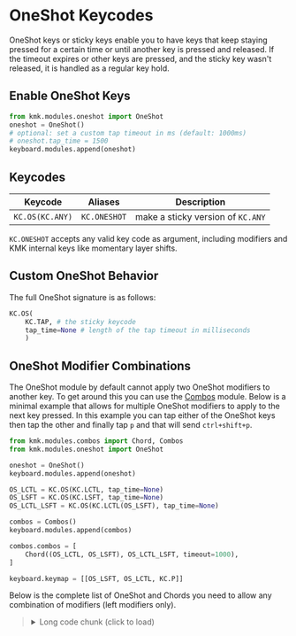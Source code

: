 # OneShot Keycodes

OneShot keys or sticky keys enable you to have keys that keep staying pressed
for a certain time or until another key is pressed and released.
If the timeout expires or other keys are pressed, and the sticky key wasn't
released, it is handled as a regular key hold.

## Enable OneShot Keys

```python
from kmk.modules.oneshot import OneShot
oneshot = OneShot()
# optional: set a custom tap timeout in ms (default: 1000ms)
# oneshot.tap_time = 1500
keyboard.modules.append(oneshot)
```

## Keycodes

|Keycode          | Aliases      |Description                       |
|-----------------|--------------|----------------------------------|
|`KC.OS(KC.ANY)`  | `KC.ONESHOT` |make a sticky version of `KC.ANY` |

`KC.ONESHOT` accepts any valid key code as argument, including modifiers and KMK
internal keys like momentary layer shifts.

## Custom OneShot Behavior

The full OneShot signature is as follows:

```python
KC.OS(
    KC.TAP, # the sticky keycode
    tap_time=None # length of the tap timeout in milliseconds
    )
```

## OneShot Modifier Combinations

The OneShot module by default cannot apply two OneShot modifiers to another key. To get around this you can use the [Combos](combos.md) module. Below is a minimal example that allows for multiple OneShot modifiers to apply to the next key pressed. In this example you can tap either of the OneShot keys then tap the other and finally tap `p` and that will send `ctrl+shift+p`.

```python
from kmk.modules.combos import Chord, Combos
from kmk.modules.oneshot import OneShot

oneshot = OneShot()
keyboard.modules.append(oneshot)

OS_LCTL = KC.OS(KC.LCTL, tap_time=None)
OS_LSFT = KC.OS(KC.LSFT, tap_time=None)
OS_LCTL_LSFT = KC.OS(KC.LCTL(OS_LSFT), tap_time=None)

combos = Combos()
keyboard.modules.append(combos)

combos.combos = [
    Chord((OS_LCTL, OS_LSFT), OS_LCTL_LSFT, timeout=1000),
]

keyboard.keymap = [[OS_LSFT, OS_LCTL, KC.P]]
```

Below is the complete list of OneShot and Chords you need to allow any combination of modifiers (left modifiers only).

> <details>
>     <summary>Long code chunk (click to load)</summary>
> 
>     ```python
>     OS_LCTL = KC.OS(KC.LCTL, tap_time=None)
>     OS_LSFT = KC.OS(KC.LSFT, tap_time=None)
>     OS_LGUI = KC.OS(KC.LGUI, tap_time=None)
>     OS_LALT = KC.OS(KC.LALT, tap_time=None)
> 
>     OS_LCTL_LSFT = KC.OS(KC.LCTL(OS_LSFT), tap_time=None)
>     OS_LCTL_LALT = KC.OS(KC.LCTL(OS_LALT), tap_time=None)
>     OS_LCTL_LGUI = KC.OS(KC.LCTL(OS_LGUI), tap_time=None)
>     OS_LSFT_LALT = KC.OS(KC.LSFT(OS_LALT), tap_time=None)
>     OS_LSFT_LGUI = KC.OS(KC.LSFT(OS_LGUI), tap_time=None)
>     OS_LALT_LGUI = KC.OS(KC.LALT(OS_LGUI), tap_time=None)
> 
>     OS_LCTL_LSFT_LGUI = KC.OS(KC.LCTL(KC.LSFT(OS_LGUI)), tap_time=None)
>     OS_LCTL_LSFT_LALT = KC.OS(KC.LCTL(KC.LSFT(OS_LALT)), tap_time=None)
>     OS_LCTL_LALT_LGUI = KC.OS(KC.LCTL(KC.LALT(OS_LGUI)), tap_time=None)
>     OS_LSFT_LALT_LGUI = KC.OS(KC.LSFT(KC.LALT(OS_LGUI)), tap_time=None)
> 
>     OS_LCTL_LSFT_LALT_LGUI = KC.OS(KC.LCTL(KC.LSFT(KC.LALT(OS_LGUI))), tap_time=None)
> 
>     combos.combos = [
>         Chord((OS_LCTL, OS_LSFT), OS_LCTL_LSFT, timeout=1000),
>         Chord((OS_LCTL, OS_LALT), OS_LCTL_LALT, timeout=1000),
>         Chord((OS_LCTL, OS_LGUI), OS_LCTL_LGUI, timeout=1000),
>         Chord((OS_LSFT, OS_LALT), OS_LSFT_LALT, timeout=1000),
>         Chord((OS_LSFT, OS_LGUI), OS_LSFT_LGUI, timeout=1000),
>         Chord((OS_LALT, OS_LGUI), OS_LALT_LGUI, timeout=1000),
> 
>         Chord((OS_LCTL, OS_LSFT, OS_LGUI), OS_LCTL_LSFT_LGUI, timeout=1000),
>         Chord((OS_LCTL, OS_LSFT, OS_LALT), OS_LCTL_LSFT_LALT, timeout=1000),
>         Chord((OS_LCTL, OS_LALT, OS_LGUI), OS_LCTL_LALT_LGUI, timeout=1000),
>         Chord((OS_LSFT, OS_LALT, OS_LGUI), OS_LSFT_LALT_LGUI, timeout=1000),
> 
>         Chord((OS_LCTL, OS_LSFT, OS_LALT, OS_LGUI), OS_LCTL_LSFT_LALT_LGUI, timeout=1000),
>     ]
>     ```
> 
> </details>
